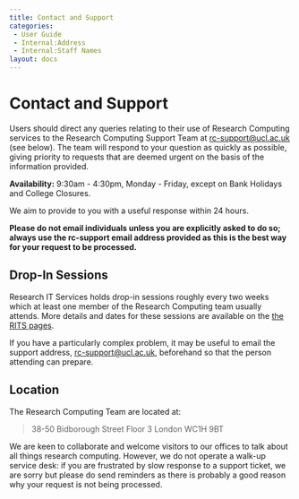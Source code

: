 ```yaml
---
title: Contact and Support
categories:
 - User Guide
 - Internal:Address
 - Internal:Staff Names
layout: docs
---
```


# Contact and Support

Users should direct any queries relating to their use of Research
Computing services to the Research Computing Support Team at 
<rc-support@ucl.ac.uk> (see below). The team will respond to your question as
quickly as possible, giving priority to requests that are deemed urgent
on the basis of the information provided.

**Availability:** 9:30am - 4:30pm, Monday - Friday, except on Bank
Holidays and College Closures.

We aim to provide to you with a useful response within 24 hours.

**Please do not email individuals unless you are explicitly asked to do
so; always use the rc-support email address provided as this is the best way for your request to be processed.**

## Drop-In Sessions

Research IT Services holds drop-in sessions roughly every two weeks which at least one member of the Research Computing team usually attends. More details and dates for these sessions are available on the [the RITS pages](https://www.ucl.ac.uk/isd/services/research-it/research-it-data-management-drop-ins).

If you have a particularly complex problem, it may be useful to email the support address, <rc-support@ucl.ac.uk>, beforehand so that the person attending can prepare.

## Location

The Research Computing Team are located at:

> 38-50 Bidborough Street
> Floor 3
> London
> WC1H 9BT

We are keen to collaborate and welcome visitors to our offices to talk about all things research computing.
However, we do not operate a walk-up service desk: if you are frustrated by slow response to a support ticket, we are sorry but please do send reminders as there is probably a good reason why your request is not being processed.

